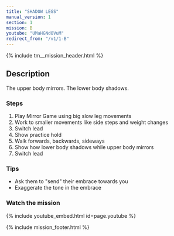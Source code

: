 ```yaml
---
title: "SHADOW LEGS"
manual_version: 1
section: 1
mission: B
youtube: "UMaHGNdOVuM"
redirect_from: "/v1/1-B"
---
```


{% include tm__mission_header.html %}

## Description

The upper body mirrors. The lower body shadows. 

### Steps

1. Play Mirror Game using big slow leg movements
2. Work to smaller movements like side steps and weight changes 
3. Switch lead
4. Show practice hold
5. Walk forwards, backwards, sideways
6. Show how lower body shadows while upper body mirrors
7. Switch lead  

### Tips

* Ask them to "send" their embrace towards you
* Exaggerate the tone in the embrace

### Watch the mission

{% include youtube_embed.html id=page.youtube %}

{% include mission_footer.html %}
